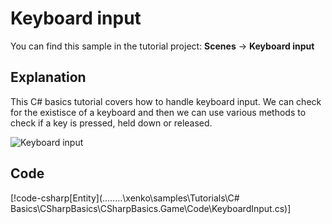 # Keyboard input
You can find this sample in the tutorial project: **Scenes** ->  **Keyboard input** 

## Explanation
This C# basics tutorial covers how to handle keyboard input. We can check for the existisce of a keyboard and then we can use various methods to check if a key is pressed, held down or released.

![Keyboard input](media/keyboard-input.png)

## Code
[!code-csharp[Entity](..\..\..\..\xenko\samples\Tutorials\C# Basics\CSharpBasics\CSharpBasics.Game\Code\KeyboardInput.cs)]
